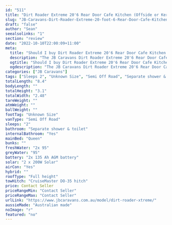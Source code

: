 ```yaml
---
id: "511"
title: "Dirt Roader Extreme 20'6 Rear Door Cafe Kitchen (Offside or Kerbside)"
slug: "JB-Caravans-Dirt-Roader-Extreme-20-foot-6-Rear-Door-Cafe-Kitchen-(Offside-or-Kerbside)"
draft: "false"
author: "Sean"
seealsolinks: "1"
section: "review"
date: "2022-10-10T22:00:09+11:00"
meta:
  title: "Should I buy Dirt Roader Extreme 20'6 Rear Door Cafe Kitchen (Offside or Kerbside) by JB Caravans?"
  description: "The JB Caravans Dirt Roader Extreme 20'6 Rear Door Cafe Kitchen (Offside or Kerbside) is classed as Semi Off Road, and sleeps 2 people. It is Australian made and comes in at Unknown Size. It generally has Separate shower & toilet."
  ogtitle: "Should I buy Dirt Roader Extreme 20'6 Rear Door Cafe Kitchen (Offside or Kerbside) by JB Caravans?"
  ogdescription: "The JB Caravans Dirt Roader Extreme 20'6 Rear Door Cafe Kitchen (Offside or Kerbside) is classed as Semi Off Road, and sleeps 2 people. It is Australian made and comes in at Unknown Size. It generally has Separate shower & toilet."
categories: ["JB Caravans"]
tags: ["Sleeps 2", "Unknown Size", "Semi Off Road", "Separate shower & toilet", "Full height", "Price Unknown", "Australian made"]
totalLength: "8.4"
bodyLength: ""
totalHeight: "3.1"
totalWidth: "2.48"
tareWeight: ""
atmWeight: ""
ballWeight: ""
footTag: "Unknown Size"
vanType: "Semi Off Road"
sleeps: "2"
bathroom: "Separate shower & toilet"
internalBathroom: "Yes"
mainBed: "Queen"
bunks: ""
freshWater: "2x 95"
greyWater: "95"
battery: "2x 135 Ah AGM battery"
solar: "2 x 200W Solar"
airCon: "Yes"
hybrid: ""
roofType: "Full height"
towHitch: "CruiseMaster DO-35 hitch"
price: Contact Seller
priceRangeMin: "Contact Seller"
priceRangeMax: "Contact Seller"
urlLink: "https://www.jbcaravans.com.au/model/dirt-roader-xtreme/"
aussieMade: "Australian made"
noImage: "r"
featured: "no"
---
```

